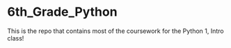 # 6th_Grade_Python
This is the repo that contains most of the coursework for the Python 1, Intro class!
